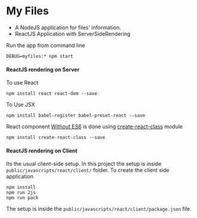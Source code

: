 My Files
===========
 - A NodeJS application for files' information.
 - ReactJS Application with ServerSideRendering


Run the app from command line

```
DEBUG=myfiles:* npm start
```

#### ReactJS rendering on Server

To use React 

```
npm install react react-dom --save
```

To Use JSX

```
npm install babel-register babel-preset-react --save
```

React component [Without ES6][1] is done using [create-react-class][2] module

```
npm install create-react-class --save
```

#### ReactJS rendering on Client

Its the usual client-side setup. In this project the setup is inside `public/javascripts/react/client/` folder. To create the client side application

```
npm install
npm run 2js
npm run pack
```

The setup is inside the `public/javascripts/react/client/package.json` file.
































[1]: https://reactjs.org/docs/react-without-es6.html
[2]: https://www.npmjs.com/package/create-react-class